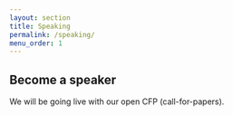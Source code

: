 ```yaml
---
layout: section
title: Speaking
permalink: /speaking/
menu_order: 1
---
```


## Become a speaker

We will be going live with our open CFP (call-for-papers).

